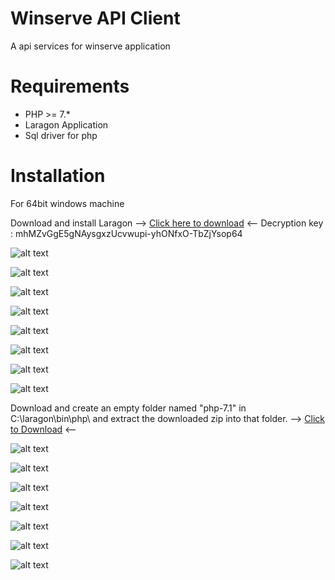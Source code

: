 Winserve API Client
=======================

A api services for winserve application

Requirements
============

* PHP >= 7.*
* Laragon Application
* Sql driver for php

Installation
============

For 64bit windows machine 


Download and install Laragon --> 
[Click here to download](https://mega.nz/#!Xf5CyAiT) <-- 
Decryption key : mhMZvGgE5gNAysgxzUcvwupi-yhONfxO-TbZjYsop64

![alt text](https://github.com/davidgualvez/winserve-client/blob/development/installation/laragon%20window.png)

![alt text](https://github.com/davidgualvez/winserve-client/blob/development/installation/cmdr-cd-to-directory.png)

![alt text](https://github.com/davidgualvez/winserve-client/blob/development/installation/cmdr-composer-install.png)

![alt text](https://github.com/davidgualvez/winserve-client/blob/development/installation/cmdr-copying-env.png)

![alt text](https://github.com/davidgualvez/winserve-client/blob/development/installation/cmdr-key-generate.png)

![alt text](https://github.com/davidgualvez/winserve-client/blob/development/installation/cmdr-editing-env-for-db-credential.png)

![alt text](https://github.com/davidgualvez/winserve-client/blob/development/installation/cmdr-update-env.png)

![alt text](https://github.com/davidgualvez/winserve-client/blob/development/installation/cmdr-config-cache.png) 

Download and create an empty folder named "php-7.1" in C:\laragon\bin\php\ and extract the downloaded zip into that folder. -->
[Click to Download](https://windows.php.net/downloads/releases/php-7.1.30-Win32-VC14-x64.zip) <--

![alt text](https://github.com/davidgualvez/winserve-client/blob/development/installation/php-sql-driver-dll.png)

![alt text](https://github.com/davidgualvez/winserve-client/blob/master/installation/selecting-php7-1.png)

![alt text](https://github.com/davidgualvez/winserve-client/blob/development/installation/selecting-sql-driver.png)

![alt text](https://github.com/davidgualvez/winserve-client/blob/development/installation/clicking-settings.png)

![alt text](https://github.com/davidgualvez/winserve-client/blob/development/installation/laragon-auto-startup-config.png)

![alt text](https://github.com/davidgualvez/winserve-client/blob/development/installation/laragon-starting-server.png)

![alt text](https://github.com/davidgualvez/winserve-client/blob/development/installation/done.png)